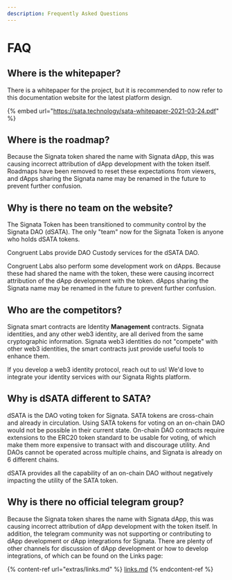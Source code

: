 ```yaml
---
description: Frequently Asked Questions
---
```


# FAQ

## Where is the whitepaper?

There is a whitepaper for the project, but it is recommended to now refer to this documentation website for the latest platform design.

{% embed url="https://sata.technology/sata-whitepaper-2021-03-24.pdf" %}

## Where is the roadmap?

Because the Signata token shared the name with Signata dApp, this was causing incorrect attribution of dApp development with the token itself. Roadmaps have been removed to reset these expectations from viewers, and dApps sharing the Signata name may be renamed in the future to prevent further confusion.

## Why is there no team on the website?

The Signata Token has been transitioned to community control by the Signata DAO (dSATA). The only "team" now for the Signata Token is anyone who holds dSATA tokens.

Congruent Labs provide DAO Custody services for the dSATA DAO.

Congruent Labs also perform some development work on dApps. Because these had shared the name with the token, these were causing incorrect attribution of the dApp development with the token. dApps sharing the Signata name may be renamed in the future to prevent further confusion.

## Who are the competitors?

Signata smart contracts are Identity **Management** contracts. Signata identities, and any other web3 identity, are all derived from the same cryptographic information. Signata web3 identities do not "compete" with other web3 identities, the smart contracts just provide useful tools to enhance them.

If you develop a web3 identity protocol, reach out to us! We'd love to integrate your identity services with our Signata Rights platform.

## Why is dSATA different to SATA?

dSATA is the DAO voting token for Signata. SATA tokens are cross-chain and already in circulation. Using SATA tokens for voting on an on-chain DAO would not be possible in their current state. On-chain DAO contracts require extensions to the ERC20 token standard to be usable for voting, of which make them more expensive to transact with and discourage utility. And DAOs cannot be operated across multiple chains, and Signata is already on 6 different chains.

dSATA provides all the capability of an on-chain DAO without negatively impacting the utility of the SATA token.

## Why is there no official telegram group?

Because the Signata token shares the name with Signata dApp, this was causing incorrect attribution of dApp development with the token itself. In addition, the telegram community was not supporting or contributing to dApp development or dApp integrations for Signata. There are plenty of other channels for discussion of dApp development or how to develop integrations, of which can be found on the Links page:

{% content-ref url="extras/links.md" %}
[links.md](extras/links.md)
{% endcontent-ref %}
